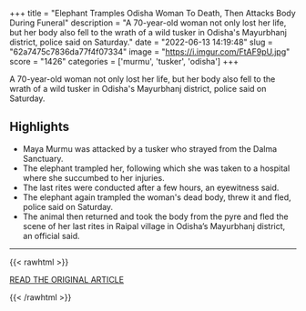 +++
title = "Elephant Tramples Odisha Woman To Death, Then Attacks Body During Funeral"
description = "A 70-year-old woman not only lost her life, but her body also fell to the wrath of a wild tusker in Odisha's Mayurbhanj district, police said on Saturday."
date = "2022-06-13 14:19:48"
slug = "62a7475c7836da77f4f07334"
image = "https://i.imgur.com/FtAF9pU.jpg"
score = "1426"
categories = ['murmu', 'tusker', 'odisha']
+++

A 70-year-old woman not only lost her life, but her body also fell to the wrath of a wild tusker in Odisha's Mayurbhanj district, police said on Saturday.

## Highlights

- Maya Murmu was attacked by a tusker who strayed from the Dalma Sanctuary.
- The elephant trampled her, following which she was taken to a hospital where she succumbed to her injuries.
- The last rites were conducted after a few hours, an eyewitness said.
- The elephant again trampled the woman's dead body, threw it and fled, police said on Saturday.
- The animal then returned and took the body from the pyre and fled the scene of her last rites in Raipal village in Odisha’s Mayurbhanj district, an official said.

---

{{< rawhtml >}}
  <p class="article-category">
    <a target="_blank" href="https://www.ndtv.com/india-news/odisha-elephant-tramples-woman-then-her-corpse-3058843">READ THE ORIGINAL ARTICLE</a>
  </p>
{{< /rawhtml >}}
